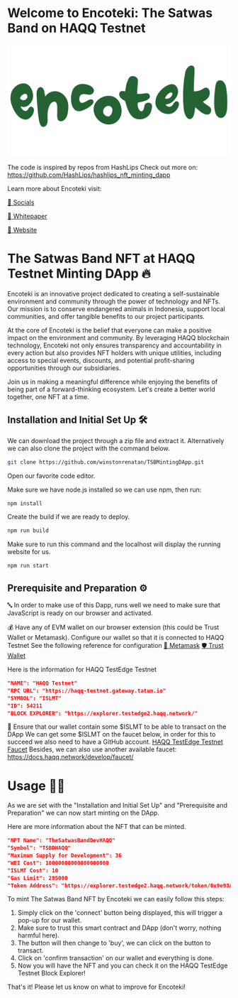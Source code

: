 # Welcome to Encoteki: The Satwas Band on HAQQ Testnet

![](https://github.com/winstonrenatan/TSBMintingDApp/blob/main/logo.png)

The code is inspired by repos from HashLips
Check out more on: https://github.com/HashLips/hashlips_nft_minting_dapp

Learn more about Encoteki visit:

[💬 Socials](https://msha.ke/encoteki)

[📃 Whitepaper](https://drive.google.com/drive/u/1/folders/12mX98DWzA1Qd5WtSQJFVkYJ2m-yoPr3F)

[🛜 Website](https://encoteki.com)

# The Satwas Band NFT at HAQQ Testnet Minting DApp 🔥

Encoteki is an innovative project dedicated to creating a self-sustainable environment and community through the power of technology and NFTs. Our mission is to conserve endangered animals in Indonesia, support local communities, and offer tangible benefits to our project participants.

At the core of Encoteki is the belief that everyone can make a positive impact on the environment and community. By leveraging HAQQ blockchain technology, Encoteki not only ensures transparency and accountability in every action but also provides NFT holders with unique utilities, including access to special events, discounts, and potential profit-sharing opportunities through our subsidiaries.

Join us in making a meaningful difference while enjoying the benefits of being part of a forward-thinking ecosystem. Let's create a better world together, one NFT at a time.

## Installation and Initial Set Up 🛠️

We can download the project through a zip file and extract it.
Alternatively we can also clone the project with the command below.
```sh
git clone https://github.com/winstonrenatan/TSBMintingDApp.git
```

Open our favorite code editor.

Make sure we have node.js installed so we can use npm, then run:
```sh
npm install
```

Create the build if we are ready to deploy.
```sh
npm run build
```

Make sure to run this command and the localhost will display the running website for us.
```sh
npm run start
```

## Prerequisite and Preparation ⚙️

🔤 In order to make use of this Dapp, runs well we need to make sure that JavaScript is ready on our browser and activated.

💰 Have any of EVM wallet on our browser extension (this could be Trust Wallet or Metamask).
Configure our wallet so that it is connected to HAQQ Testnet
See the following reference for configuration
[🦊 Metamask](https://support.metamask.io/networks-and-sidechains/managing-networks/how-to-add-a-custom-network-rpc/)
[🛡️ Trust Wallet](https://community.trustwallet.com/t/a-complete-beginners-guide-to-the-new-trust-wallet-browser-extension/531805)

Here is the information for HAQQ TestEdge Testnet
```json
"NAME": "HAQQ Testnet"
"RPC URL": "https://haqq-testnet.gateway.tatum.io"
"SYMBOL": "ISLMT"
"ID": 54211
"BLOCK EXPLORER": "https://explorer.testedge2.haqq.network/"
```

💸 Ensure that our wallet contain some $ISLMT to be able to transact on the DApp
We can get some $ISLMT on the faucet below, in order for this to succeed we also need to have a GitHub account.
[HAQQ TestEdge Testnet Faucet](https://testedge2.haqq.network/)
Besides, we can also use another available faucet: https://docs.haqq.network/develop/faucet/

# Usage 👨‍💻
As we are set with the "Installation and Initial Set Up" and "Prerequisite and Preparation" we can now start minting on the DApp.

Here are more information about the NFT that can be minted.
```json
"NFT Name": "TheSatwasBandDevHAQQ"
"Symbol": "TSBDHAQQ"
"Maximum Supply for Development": 36
"WEI Cost": 10000000000000000000
"ISLMT Cost": 10
"Gas Limit": 285000
"Token Address": "https://explorer.testedge2.haqq.network/token/0x9e93A18CAcBC91d073d37F4AA0b47EF1be25e591"
```

To mint The Satwas Band NFT by Encoteki we can easily follow this steps:
1. Simply click on the 'connect' button being displayed, this will trigger a pop-up for our wallet.
2. Make sure to trust this smart contract and DApp (don't worry, nothing harmful here).
2. The button will then change to 'buy', we can click on the button to transact.
4. Click on 'confirm transaction' on our wallet and everything is done.
5. Now you will have the NFT and you can check it on the HAQQ TestEdge Testnet Block Explorer!

That's it! Please let us know on what to improve for Encoteki!